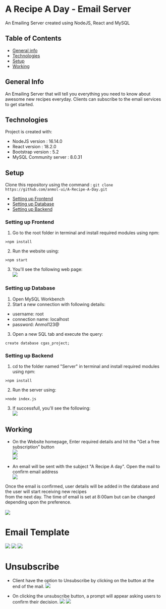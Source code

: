 # A Recipe A Day - Email Server

An Emailing Server created using NodeJS, React and MySQL

## Table of Contents
* [General info](#general-info)
* [Technologies](#technologies)
* [Setup](#setup)
* [Working](#working)

## General Info
An Emailing Server that will tell you everything you need to know about awesome new recipes everyday. Clients can subscribe to the email services to get started.

## Technologies
Project is created with:
* NodeJS version : 16.14.0
* React version : 18.2.0
* Bootstrap version : 5.2
* MySQL Community server : 8.0.31

## Setup
Clone this repository using the command : `git clone https://github.com/anmol-ui/A-Recipe-A-Day.git`

* [Setting up Frontend](#setting-up-frontend)
* [Setting up Database](#setting-up-database)
* [Setting up Backend](#setting-up-backend)

### Setting up Frontend
1. Go to the root folder in terminal and install required modules using npm:
```
>npm install
```
2. Run the website using:
```
>npm start
```
3. You'll see the following web page:  
![](screenshots/frontendUI.jpg)

### Setting up Database
1. Open MySQL Workbench
2. Start a new connection with following details:
  * username: root 
  * connection name: localhost
  * password: Anmol123@
3. Open a new SQL tab and execute the query:
```
create database cgas_project;
```
### Setting up Backend
1. cd to the folder named "Server" in terminal and install required modules using npm:
```
>npm install
```
2. Run the server using:
```
>node index.js
```
3. If successfull, you'll see the following:  
![](screenshots/server-running.jpg)

## Working
* On the Website homepage, Enter required details and hit the "Get a free subscription" button  
![](screenshots/working1.jpg)  
![](screenshots/working2.jpg)  

* An email will be sent with the subject "A Recipe A day". Open the mail to confirm email address <br/>
![](screenshots/working3.jpg)

Once the email is confirmed, user details will be added in the database and the user will start receiving new recipes <br/> from the next day. The time of email is set at 8:00am but can be changed depending upon the preference.
<br/>
<br/>
![](screenshots/working4.jpg)

# Email Template
![](screenshots/working5.jpg)
![](screenshots/working6.jpg) 
![](screenshots/working7.jpg) 

# Unsubscribe
* Client have the option to Unsubscribe by clicking on the button at the end of the mail.
![](screenshots/working8.jpg)

* On clicking the unsubscribe button, a prompt will appear asking users to confirm their decision.
![](screenshots/working9.jpg)
![](screenshots/working10.jpg)
